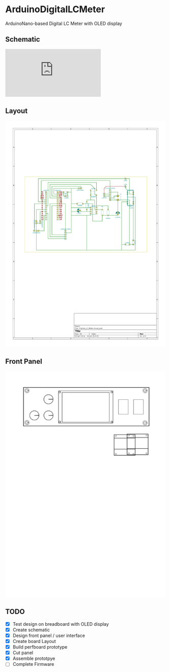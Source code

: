 # ArduinoDigitalLCMeter
ArduinoNano-based Digital LC Meter with OLED display

## Schematic

![Schematic](https://github.com/cracked-machine/ArduinoDigitalLCMeter/blob/master/Hardware/docs/Digital_LC_Meter.pdf)

## Layout

![Layout](https://github.com/cracked-machine/ArduinoDigitalLCMeter/blob/master/Hardware/docs/Digital_LC_Meter-brd.svg)

## Front Panel

![Front Panel](https://github.com/cracked-machine/ArduinoDigitalLCMeter/blob/master/FrontPanel/FrontPanelDrawing.svg)

## TODO

- [x] Test design on breadboard with OLED display
- [x] Create schematic
- [x] Design front panel / user interface
- [x] Create board Layout
- [x] Build perfboard prototype
- [x] Cut panel
- [x] Assemble prototpye
- [ ] Complete Firmware
